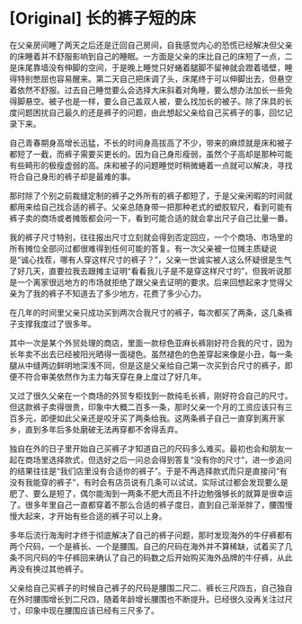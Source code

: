 # [Original] 长的裤子短的床


在父亲房间睡了两天之后还是迁回自己房间，自我感觉内心的恐慌已经解决但父亲的床睡着并不舒服影响到自己的睡眠。一方面是父亲的床比自己的床短了一点，二是床尾靠墙没有伸脚的空间，于是晚上睡觉只好蜷着腿脚不留神就会蹬着墙壁，睡得特别憋屈也容易醒来。第二天自己把床调了头，床尾终于可以伸脚出去，但悬空着依然不舒服。过去自己睡觉要么会选择大床斜着对角睡，要么想办法加长一些免得脚悬空。被子也是一样，要么自己盖双人被，要么找加长的被子。除了床具的长度问题困扰自己最久的还是裤子的问题，由此想起父亲给自己买裤子的事，回忆记录下来。

自己青春期身高增长迅猛，不长的时间身高拔高了不少，带来的麻烦就是床和被子都短了一截，而裤子需要买更长的。因为自己身形瘦弱，虽然个子高却是那种可能有些畸形的极瘦虚弱的高。床和被子的问题睡觉时稍微蜷着一点就可以解决，寻找符合自己身形的裤子却是最难的事。

那时除了个别之前裁缝定制的裤子之外所有的裤子都短了，于是父亲闲暇的时间就都用来给自己找合适的裤子。父亲总随身带一把那种老式的塑胶软尺，看到可能有裤子卖的商场或者摊贩都会问一下，看到可能合适的就会拿出尺子自己比量一番。

我的裤子尺寸特别，往往报出尺寸立刻就会得到否定回应，一个个商场、市场里的所有摊位全部问过都很难得到任何可能的答复。有一次父亲被一位摊主质疑说是“诚心找茬，哪有人穿这样尺寸的裤子？”，父亲一世诚实被人这么怀疑很是生气了好几天，直要拉我去跟摊主证明“看看我儿子是不是穿这样尺寸的”，但我听说那是一个离家很远地方的市场就拒绝了跟父亲去证明的要求。后来回想起来才觉得父亲为了我的裤子不知道去了多少地方，花费了多少心力。

在几年的时间里父亲只成功买到两次合我尺寸的裤子，每次都买了两条，这几条裤子支撑我度过了很多年。

其中一次是某个外贸处理的商店，里面一款棕色亚麻长裤刚好符合我的尺寸，因为长年卖不出去已经被阳光晒得一面褪色。虽然褪色的色差穿起来像是小丑，每一条腿从中缝两边鲜明地深浅不同，但是这是父亲给自己第一次买到合尺寸的裤子，即便不符合审美依然作为主力每天穿在身上度过了好几年。

又过了很久父亲在一个商场的外贸专柜找到一款纯毛长裤，刚好符合自己的尺寸。但这款裤子卖得很贵，印象中大概二百多一条，那时父亲一个月的工资应该只有三百多元，即便如此父亲还是咬牙买了两条给我。这两条裤子自己一直穿到离开家乡，直到多年后多处磨破无法再穿都不舍得丢弃。

独自在外的日子里开始自己买裤子才知道自己的尺码多么难买。最初也会和朋友一起在商场里选择款式，但选好之后一问总会得到答复“没有你的尺寸”，进一步追问的结果往往是“我们店里没有合适你的裤子”。于是不再选择款式而只是直接问“有没有我能穿的裤子”，有时会有店员说有几条可以试试，实际试过都会发现要么是肥了、要么是短了，偶尔能淘到一两条不肥大而且不扦边勉强够长的就算是很幸运了。很多年里自己一直都穿着不那么合适的裤子度日，直到自己渐渐胖了，腰围慢慢大起来，才开始有些合适的裤子可以上身。

多年后流行海淘时才终于彻底解决了自己的裤子问题，那时发现海外的牛仔裤都有两个尺码，一个是裤长、一个是腰围。自己的尺码在海外并不算稀缺，试着买了几条不同尺码的牛仔裤回来确认了自己的码数之后开始购买海外品牌的牛仔裤，从此再没有换过其他裤子。

父亲给自己买裤子的时候自己裤子的尺码是腰围二尺二、裤长三尺四五，自己独自在外时腰围增长到二尺四，随着年龄增长腰围也不断提升。已经很久没再关注过尺寸，印象中现在腰围应该已经有三尺多了。
